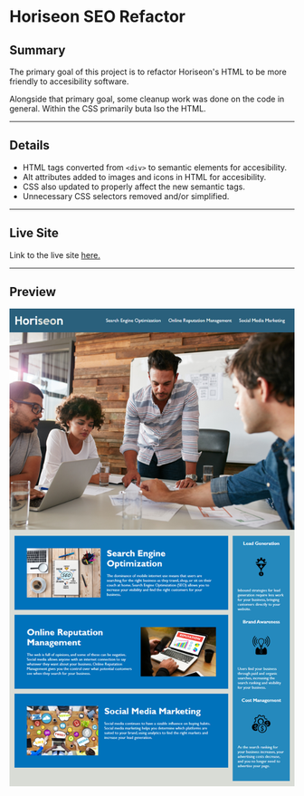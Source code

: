 # Horiseon SEO Refactor

## Summary

The primary goal of this project is to refactor Horiseon's HTML to be more friendly to accesibility software.

Alongside that primary goal, some cleanup work was done on the code in general. Within the CSS primarily buta lso the HTML.

------------

## Details

* HTML tags converted from `<div>` to semantic elements for accesibility.
* Alt attributes added to images and icons in HTML for accesibility.
* CSS also updated to properly affect the new semantic tags.
* Unnecessary CSS selectors removed and/or simplified.

---

## Live Site

Link to the live site [here.](https://seanovery.github.io/HTML-CSS-and-Git-Code-Refactor/)

---

## Preview

![](./assets/images/horiseon-demo.png)